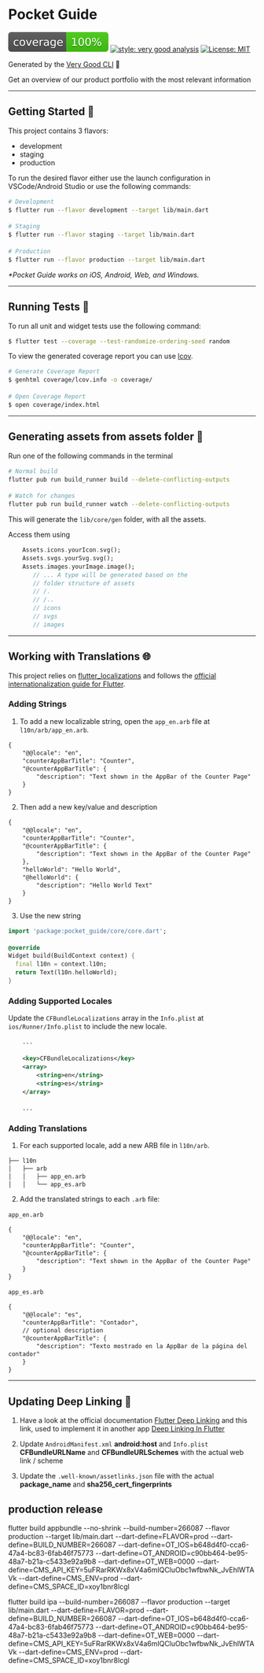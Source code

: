 # Pocket Guide

![coverage][coverage_badge]
[![style: very good analysis][very_good_analysis_badge]][very_good_analysis_link]
[![License: MIT][license_badge]][license_link]

Generated by the [Very Good CLI][very_good_cli_link] 🤖

Get an overview of our product portfolio with the most relevant information

---

## Getting Started 🚀

This project contains 3 flavors:

- development
- staging
- production

To run the desired flavor either use the launch configuration in VSCode/Android Studio or use the following commands:

```sh
# Development
$ flutter run --flavor development --target lib/main.dart

# Staging
$ flutter run --flavor staging --target lib/main.dart

# Production
$ flutter run --flavor production --target lib/main.dart
```

_\*Pocket Guide works on iOS, Android, Web, and Windows._

---

## Running Tests 🧪

To run all unit and widget tests use the following command:

```sh
$ flutter test --coverage --test-randomize-ordering-seed random
```

To view the generated coverage report you can use [lcov](https://github.com/linux-test-project/lcov).

```sh
# Generate Coverage Report
$ genhtml coverage/lcov.info -o coverage/

# Open Coverage Report
$ open coverage/index.html
```

---

## Generating assets from assets folder 📂

Run one of the following commands in the terminal

```sh
# Normal build
flutter pub run build_runner build --delete-conflicting-outputs

# Watch for changes
flutter pub run build_runner watch --delete-conflicting-outputs
```

This will generate the `lib/core/gen` folder, with all the assets.

Access them using

```dart
    Assets.icons.yourIcon.svg();
	Assets.svgs.yourSvg.svg();
    Assets.images.yourImage.image();
	   // ... A type will be generated based on the
	   // folder structure of assets
	   // /.
	   // /..
	   // icons
	   // svgs
	   // images
```

---

## Working with Translations 🌐

This project relies on [flutter_localizations][flutter_localizations_link] and follows the [official internationalization guide for Flutter][internationalization_link].

### Adding Strings

1. To add a new localizable string, open the `app_en.arb` file at `l10n/arb/app_en.arb`.

```arb
{
    "@@locale": "en",
    "counterAppBarTitle": "Counter",
    "@counterAppBarTitle": {
        "description": "Text shown in the AppBar of the Counter Page"
    }
}
```

2. Then add a new key/value and description

```arb
{
    "@@locale": "en",
    "counterAppBarTitle": "Counter",
    "@counterAppBarTitle": {
        "description": "Text shown in the AppBar of the Counter Page"
    },
    "helloWorld": "Hello World",
    "@helloWorld": {
        "description": "Hello World Text"
    }
}
```

3. Use the new string

```dart
import 'package:pocket_guide/core/core.dart';

@override
Widget build(BuildContext context) {
  final l10n = context.l10n;
  return Text(l10n.helloWorld);
}
```

### Adding Supported Locales

Update the `CFBundleLocalizations` array in the `Info.plist` at `ios/Runner/Info.plist` to include the new locale.

```xml
    ...

    <key>CFBundleLocalizations</key>
	<array>
		<string>en</string>
		<string>es</string>
	</array>

    ...
```

### Adding Translations

1. For each supported locale, add a new ARB file in `l10n/arb`.

```
├── l10n
│   ├── arb
│   │   ├── app_en.arb
│   │   └── app_es.arb
```

2. Add the translated strings to each `.arb` file:

`app_en.arb`

```arb
{
    "@@locale": "en",
    "counterAppBarTitle": "Counter",
    "@counterAppBarTitle": {
        "description": "Text shown in the AppBar of the Counter Page"
    }
}
```

`app_es.arb`

```arb
{
    "@@locale": "es",
    "counterAppBarTitle": "Contador",
    // optional description
    "@counterAppBarTitle": {
        "description": "Texto mostrado en la AppBar de la página del contador"
    }
}
```

---

## Updating Deep Linking 🔗


1. Have a look at the official documentation [Flutter Deep Linking](https://docs.flutter.dev/development/ui/navigation/deep-linking) and this link, used to implement it in another app [Deep Linking In Flutter](https://o-ifeanyi.hashnode.dev/deep-linking-in-flutter-part-2)

2. Update `AndroidManifest.xml` **android:host** and `Info.plist` **CFBundleURLName** and **CFBundleURLSchemes** with the actual web link / scheme

3. Update the `.well-known/assetlinks.json` file with the actual **package_name** and **sha256_cert_fingerprints**

[coverage_badge]: coverage_badge.svg
[flutter_localizations_link]: https://api.flutter.dev/flutter/flutter_localizations/flutter_localizations-library.html
[internationalization_link]: https://flutter.dev/docs/development/accessibility-and-localization/internationalization
[license_badge]: https://img.shields.io/badge/license-MIT-blue.svg
[license_link]: https://opensource.org/licenses/MIT
[very_good_analysis_badge]: https://img.shields.io/badge/style-very_good_analysis-B22C89.svg
[very_good_analysis_link]: https://pub.dev/packages/very_good_analysis
[very_good_cli_link]: https://github.com/VeryGoodOpenSource/very_good_cli


## production release
flutter build appbundle --no-shrink --build-number=266087 --flavor production --target lib/main.dart --dart-define=FLAVOR=prod --dart-define=BUILD_NUMBER=266087 --dart-define=OT_IOS=b648d4f0-cca6-47a4-bc83-6fab46f75773 --dart-define=OT_ANDROID=c90bb464-be95-48a7-b21a-c5433e92a9b8 --dart-define=OT_WEB=0000 --dart-define=CMS_API_KEY=5uFRarRKWx8xV4a6mlQCluObc1wfbwNk_JvEhlWTAVk --dart-define=CMS_ENV=prod --dart-define=CMS_SPACE_ID=xoy1bnr8lcgl

flutter build ipa --build-number=266087 --flavor production --target lib/main.dart --dart-define=FLAVOR=prod --dart-define=BUILD_NUMBER=266087 --dart-define=OT_IOS=b648d4f0-cca6-47a4-bc83-6fab46f75773 --dart-define=OT_ANDROID=c90bb464-be95-48a7-b21a-c5433e92a9b8 --dart-define=OT_WEB=0000 --dart-define=CMS_API_KEY=5uFRarRKWx8xV4a6mlQCluObc1wfbwNk_JvEhlWTAVk --dart-define=CMS_ENV=prod --dart-define=CMS_SPACE_ID=xoy1bnr8lcgl
